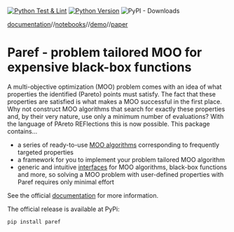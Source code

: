 [![Python Test & Lint](https://github.com/nicolaipalm/paref/actions/workflows/python-test.yml/badge.svg)](https://github.com/nicolaipalm/paref/actions/workflows/python-test.yml)
[![Python Version](https://img.shields.io/badge/python-3.10+-blue.svg?style=plastic)](https://www.python.org/downloads/)
![PyPI - Downloads](https://img.shields.io/pypi/dm/paref)


[documentation](https://paref.readthedocs.io/en/latest/index.html)//[notebooks](https://github.com/nicolaipalm/paref/tree/main/docs/notebooks)//[demo](https://huggingface.co/spaces/NicoPalm/paref-showcase)//[paper](https://papers.ssrn.com/sol3/papers.cfm?abstract_id=4668407)

# Paref - problem tailored MOO for expensive black-box functions

A multi-objective optimization (MOO) problem comes with an idea of what properties the identified
(Pareto) points must satisfy.
The fact that these properties are satisfied is what makes a MOO successful in the first place.
Why not construct MOO algorithms that search for exactly these properties and,
by their very nature, use only a minimum number of evaluations?
With the language of PAreto REFlections this is now possible.
This package contains...

- a series of ready-to-use [MOO algorithms](https://github.com/nicolaipalm/paref/tree/main/paref/moo_algorithms)
  corresponding to frequently targeted properties
- a framework for you to implement your problem tailored MOO algorithm
- generic and intuitive [interfaces](https://github.com/nicolaipalm/paref/tree/main/paref/interfaces) for MOO
  algorithms, black-box functions and more, so solving a MOO problem with user-defined properties with Paref requires
  only minimal effort

See the official [documentation](https://paref.readthedocs.io/en/latest/) for more information.

The official release is available at PyPi:

```
pip install paref
```
